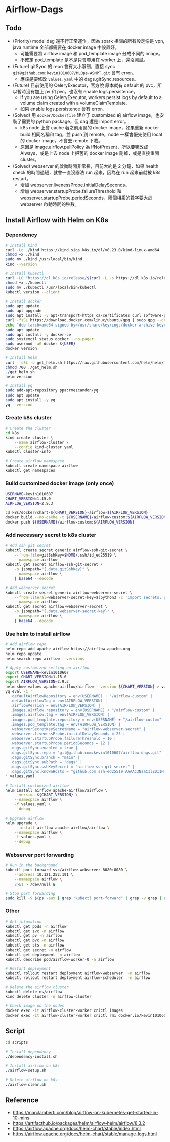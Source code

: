 # Airflow-Dags

## Todo
- (Priority) model dag 還不行正常運作，因為 spark 相關的所有設定像是 vpn, java runtime 全部都需要在 docker image 中設置好。
  - 可能需要將 airflow image 和 pod_template image 分成不同的 image。
  - 不確定 pod_template 是不是只會套用在 worker 上，還沒測試。
- (Future) gitSync 的 repo 會有大小限制，直接 sync `git@github.com:kevin1010607/MLOps-ASMPT.git` 會有 error。
  - 應該是要修改 `values.yaml` 中的 dags.gitSync.resources。
- (Future) 目前使用的 CeleryExecutor，官方說 原本就有 default 的 pvc，所以暫時沒有加上 pv 和 pvc，也沒有 enable logs.persistence。
  - If you are using CeleryExecutor, workers persist logs by default to a volume claim created with a volumeClaimTemplate.
  - 如果 enable logs.persistence 會有 error。
- (Solved) 用 `docker/Dockerfile` 建立了 customized 的 airflow image，也安裝了需要的 python package，但 dag 還是 import error。
  - k8s node 上會 cache 著之前用過的 docker image，如果重新 docker build 相同名稱和 tag，並 push 到 remote，node 一樣會優先使用 local 的 docker image，不會去 remote 下載。
  - 原因是 image.airflow.pullPolicy 為 IfNotPresent，所以要嘛改成 Always，或是上去 node 上把舊的 docker image 刪掉，或是直接重開 cluster。
- (Solved) webserver 的啟動時間非常長，目前大約是 2 分鐘，如果 health check 的時間過短，就會一直沒辦法 run 起來，因為在 run 起來前就被 k8s restart。
  - 增加 webserver.livenessProbe.initialDelaySeconds。
  - 增加 webserver.startupProbe.failureThreshold 和 webserver.startupProbe.periodSeconds，兩個相乘的數字要大於 webserver 啟動時間的秒數。

## Install Airflow with Helm on K8s

### Dependency
```bash
# Install kind
curl -Lo ./kind https://kind.sigs.k8s.io/dl/v0.23.0/kind-linux-amd64
chmod +x ./kind
sudo mv ./kind /usr/local/bin/kind
kind --version

# Install kubectl
curl -LO "https://dl.k8s.io/release/$(curl -L -s https://dl.k8s.io/release/stable.txt)/bin/linux/amd64/kubectl"
chmod +x ./kubectl
sudo mv ./kubectl /usr/local/bin/kubectl
kubectl version --client

# Install docker
sudo apt update
sudo apt upgrade
sudo apt install -y apt-transport-https ca-certificates curl software-properties-common
curl -fsSL https://download.docker.com/linux/ubuntu/gpg | sudo gpg --dearmor -o /usr/share/keyrings/docker-archive-keyring.gpg
echo "deb [arch=amd64 signed-by=/usr/share/keyrings/docker-archive-keyring.gpg] https://download.docker.com/linux/ubuntu $(lsb_release -cs) stable" | sudo tee /etc/apt/sources.list.d/docker.list > /dev/null
sudo apt update
sudo apt install -y docker-ce
sudo systemctl status docker --no-pager
sudo usermod -aG docker ${USER}
docker version

# Install helm
curl -fsSL -o get_helm.sh https://raw.githubusercontent.com/helm/helm/main/scripts/get-helm-3
chmod 700 ./get_helm.sh
./get_helm.sh
helm version

# Install yq
sudo add-apt-repository ppa:rmescandon/yq
sudo apt update
sudo apt install -y yq
yq --version
```

### Create k8s cluster
```bash
# Create the cluster
cd k8s
kind create cluster \
    --name airflow-cluster \
    --config kind-cluster.yaml
kubectl cluster-info

# Create airflow namespace
kubectl create namespace airflow
kubectl get namespaces
```

### Build customized docker image (only once)
```bash
USERNAME=kevin1010607
CHART_VERSION=1.15.0
AIRFLOW_VERSION=2.9.3

cd k8s/docker/chart-${CHART_VERSION}-airflow-${AIRFLOW_VERSION}
docker build --no-cache -t ${USERNAME}/airflow-custom:${AIRFLOW_VERSION} .
docker push ${USERNAME}/airflow-custom:${AIRFLOW_VERSION}
```

### Add necessary secret to k8s cluster
```bash
# Add ssh git secret
kubectl create secret generic airflow-ssh-git-secret \
    --from-file=gitSshKey=$HOME/.ssh/id_ed25519 \
    --namespace airflow
kubectl get secret airflow-ssh-git-secret \
    -o jsonpath="{.data.gitSshKey}" \
    --namespace airflow \
    | base64 --decode

# Add webserver secret
kubectl create secret generic airflow-webserver-secret \
    --from-literal=webserver-secret-key=$(python3 -c 'import secrets; print(secrets.token_hex(16))') \
    --namespace airflow
kubectl get secret airflow-webserver-secret \
    -o jsonpath="{.data.webserver-secret-key}" \
    --namespace airflow \
    | base64 --decode
```

### Use helm to install airflow
```bash
# Add airflow repo
helm repo add apache-airflow https://airflow.apache.org
helm repo update
helm search repo airflow --versions

# Apply customized setting on airflow
export USERNAME=kevin1010607
export CHART_VERSION=1.15.0
export AIRFLOW_VERSION=2.9.3
helm show values apache-airflow/airflow --version ${CHART_VERSION} > values.yaml
yq eval -i '
  .defaultAirflowRepository = env(USERNAME) + "/airflow-custom" |
  .defaultAirflowTag = env(AIRFLOW_VERSION) |
  .airflowVersion = env(AIRFLOW_VERSION) |
  .images.airflow.repository = env(USERNAME) + "/airflow-custom" |
  .images.airflow.tag = env(AIRFLOW_VERSION) |
  .images.pod_template.repository = env(USERNAME) + "/airflow-custom" |
  .images.pod_template.tag = env(AIRFLOW_VERSION) |
  .webserverSecretKeySecretName = "airflow-webserver-secret" |
  .webserver.livenessProbe.initialDelaySeconds = 25 |
  .webserver.startupProbe.failureThreshold = 10 |
  .webserver.startupProbe.periodSeconds = 12 |
  .dags.gitSync.enabled = true |
  .dags.gitSync.repo = "git@github.com:kevin1010607/airflow-dags.git" |
  .dags.gitSync.branch = "main" |
  .dags.gitSync.subPath = "dags" |
  .dags.gitSync.sshKeySecret = "airflow-ssh-git-secret" |
  .dags.gitSync.knownHosts = "github.com ssh-ed25519 AAAAC3NzaC1lZDI1NTE5AAAAIOMqqnkVzrm0SdG6UOoqKLsabgH5C9okWi0dh2l9GKJl"
' values.yaml

# Install customized airflow
helm install airflow apache-airflow/airflow \
    --version ${CHART_VERSION} \
    --namespace airflow \
    -f values.yaml \
    --debug

# Upgrade airflow
helm upgrade \
    --install airflow apache-airflow/airflow \
    --namespace airflow \
    -f values.yaml \
    --debug
```

### Webserver port forwarding
```bash
# Run in the background
kubectl port-forward svc/airflow-webserver 8080:8080 \
    --address 10.121.252.191 \
    --namespace airflow \
    2>&1 > /dev/null &

# Stop port forwarding
sudo kill -9 $(ps -aux | grep "kubectl port-forward" | grep -v grep | awk '{print $2}' | head -n1)
```

### Other
```bash
# Get infomation
kubectl get pods -n airflow
kubectl get svc -n airflow
kubectl get pv -n airflow
kubectl get pvc -n airflow
kubectl get sts -n airflow
kubectl get secret -n airflow
kubectl get deployment -n airflow
kubectl describe pod/airflow-worker-0 -n airflow

# Restart deployment
kubectl rollout restart deployment airflow-webserver  -n airflow
kubectl rollout restart deployment airflow-scheduler  -n airflow

# Delete the airflow cluster
kubectl delete ns/airflow
kind delete cluster -n airflow-cluster

# Check image on the nodes
docker exec -it airflow-cluster-worker crictl images
docker exec -it airflow-cluster-worker crictl rmi docker.io/kevin1010607/airflow-custom:2.9.3
```

## Script
```bash
cd scripts

# Install dependency
./dependency-install.sh

# Install airflow on k8s
./airflow-setup.sh

# Delete airflow on k8s
./airflow-clear.sh
```

## Reference
- https://marclamberti.com/blog/airflow-on-kubernetes-get-started-in-10-mins
- https://artifacthub.io/packages/helm/airflow-helm/airflow/8.3.2
- https://airflow.apache.org/docs/helm-chart/stable/index.html
- https://airflow.apache.org/docs/helm-chart/stable/manage-logs.html
